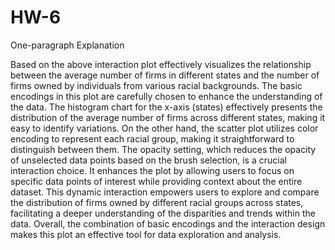 # HW-6

One-paragraph Explanation

Based on the above interaction plot effectively visualizes the relationship between the average number of firms in different states and the number of firms owned by individuals from various racial backgrounds. The basic encodings in this plot are carefully chosen to enhance the understanding of the data. The histogram chart for the x-axis (states) effectively presents the distribution of the average number of firms across different states, making it easy to identify variations. On the other hand, the scatter plot utilizes color encoding to represent each racial group, making it straightforward to distinguish between them. The opacity setting, which reduces the opacity of unselected data points based on the brush selection, is a crucial interaction choice. It enhances the plot by allowing users to focus on specific data points of interest while providing context about the entire dataset. This dynamic interaction empowers users to explore and compare the distribution of firms owned by different racial groups across states, facilitating a deeper understanding of the disparities and trends within the data. Overall, the combination of basic encodings and the interaction design makes this plot an effective tool for data exploration and analysis.
